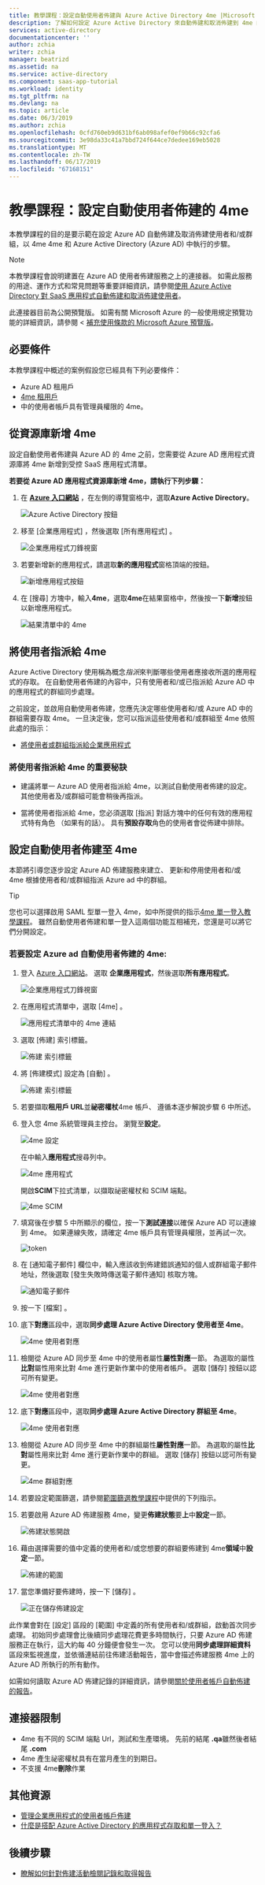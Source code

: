 ```yaml
---
title: 教學課程：設定自動使用者佈建與 Azure Active Directory 4me |Microsoft Docs
description: 了解如何設定 Azure Active Directory 來自動佈建和取消佈建到 4me 的使用者帳戶。
services: active-directory
documentationcenter: ''
author: zchia
writer: zchia
manager: beatrizd
ms.assetid: na
ms.service: active-directory
ms.component: saas-app-tutorial
ms.workload: identity
ms.tgt_pltfrm: na
ms.devlang: na
ms.topic: article
ms.date: 06/3/2019
ms.author: zchia
ms.openlocfilehash: 0cfd760eb9d631bf6ab098afef0ef9b66c92cfa6
ms.sourcegitcommit: 3e98da33c41a7bbd724f644ce7dedee169eb5028
ms.translationtype: MT
ms.contentlocale: zh-TW
ms.lasthandoff: 06/17/2019
ms.locfileid: "67168151"
---
```

# <a name="tutorial-configure-4me-for-automatic-user-provisioning"></a>教學課程：設定自動使用者佈建的 4me

本教學課程的目的是要示範在設定 Azure AD 自動佈建及取消佈建使用者和/或群組，以 4me 4me 和 Azure Active Directory (Azure AD) 中執行的步驟。

> [!NOTE]
> 本教學課程會說明建置在 Azure AD 使用者佈建服務之上的連接器。 如需此服務的用途、運作方式和常見問題等重要詳細資訊，請參閱[使用 Azure Active Directory 對 SaaS 應用程式自動佈建和取消佈建使用者](../manage-apps/user-provisioning.md)。
>
> 此連接器目前為公開預覽版。 如需有關 Microsoft Azure 的一般使用規定預覽功能的詳細資訊，請參閱 <<c0> [ 補充使用條款的 Microsoft Azure 預覽版](https://azure.microsoft.com/support/legal/preview-supplemental-terms/)。

## <a name="prerequisites"></a>必要條件

本教學課程中概述的案例假設您已經具有下列必要條件：

* Azure AD 租用戶
* [4me 租用戶](https://www.4me.com/trial/)
* 中的使用者帳戶具有管理員權限的 4me。

## <a name="add-4me-from-the-gallery"></a>從資源庫新增 4me

設定自動使用者佈建與 Azure AD 的 4me 之前，您需要從 Azure AD 應用程式資源庫將 4me 新增到受控 SaaS 應用程式清單。

**若要從 Azure AD 應用程式資源庫新增 4me，請執行下列步驟：**

1. 在   **[Azure 入口網站](https://portal.azure.com)** ，在左側的導覽窗格中，選取**Azure Active Directory**。

    ![Azure Active Directory 按鈕](common/select-azuread.png)

2. 移至 [企業應用程式]  ，然後選取 [所有應用程式]  。

    ![企業應用程式刀鋒視窗](common/enterprise-applications.png)

3. 若要新增新的應用程式，請選取**新的應用程式**窗格頂端的按鈕。

    ![新增應用程式按鈕](common/add-new-app.png)

4. 在 [搜尋] 方塊中，輸入**4me**，選取**4me**在結果窗格中，然後按一下**新增**按鈕以新增應用程式。

    ![結果清單中的 4me](common/search-new-app.png)

## <a name="assigning-users-to-4me"></a>將使用者指派給 4me

Azure Active Directory 使用稱為概念*指派*來判斷哪些使用者應接收所選的應用程式的存取。 在自動使用者佈建的內容中，只有使用者和/或已指派給 Azure AD 中的應用程式的群組同步處理。

之前設定，並啟用自動使用者佈建，您應先決定哪些使用者和/或 Azure AD 中的群組需要存取 4me。 一旦決定後，您可以指派這些使用者和/或群組至 4me 依照此處的指示：

* [將使用者或群組指派給企業應用程式](../manage-apps/assign-user-or-group-access-portal.md)

### <a name="important-tips-for-assigning-users-to-4me"></a>將使用者指派給 4me 的重要秘訣

* 建議將單一 Azure AD 使用者指派給 4me，以測試自動使用者佈建的設定。 其他使用者及/或群組可能會稍後再指派。

* 當將使用者指派給 4me，您必須選取 [指派] 對話方塊中的任何有效的應用程式特有角色 （如果有的話）。 具有**預設存取**角色的使用者會從佈建中排除。

## <a name="configuring-automatic-user-provisioning-to-4me"></a>設定自動使用者佈建至 4me 

本節將引導您逐步設定 Azure AD 佈建服務來建立、 更新和停用使用者和/或 4me 根據使用者和/或群組指派 Azure ad 中的群組。

> [!TIP]
> 您也可以選擇啟用 SAML 型單一登入 4me，如中所提供的指示[4me 單一登入教學課程](4me-tutorial.md)。 雖然自動使用者佈建和單一登入這兩個功能互相補充，您還是可以將它們分開設定。

### <a name="to-configure-automatic-user-provisioning-for-4me-in-azure-ad"></a>若要設定 Azure ad 自動使用者佈建的 4me:

1. 登入 [Azure 入口網站](https://portal.azure.com)。 選取 **企業應用程式**，然後選取**所有應用程式**。

    ![企業應用程式刀鋒視窗](common/enterprise-applications.png)

2. 在應用程式清單中，選取 [4me]  。

    ![應用程式清單中的 4me 連結](common/all-applications.png)

3. 選取 [佈建]  索引標籤。

    ![佈建 索引標籤](common/provisioning.png)

4. 將 [佈建模式]  設定為 [自動]  。

    ![佈建 索引標籤](common/provisioning-automatic.png)

5. 若要擷取**租用戶 URL**並**祕密權杖**4me 帳戶、 遵循本逐步解說步驟 6 中所述。

6. 登入您 4me 系統管理員主控台。 瀏覽至**設定**。

    ![4me 設定](media/4me-provisioning-tutorial/4me01.png)

    在中輸入**應用程式**搜尋列中。

    ![4me 應用程式](media/4me-provisioning-tutorial/4me02.png)

    開啟**SCIM**下拉式清單，以擷取祕密權杖和 SCIM 端點。

    ![4me SCIM](media/4me-provisioning-tutorial/4me03.png)

7. 填寫後在步驟 5 中所顯示的欄位，按一下**測試連接**以確保 Azure AD 可以連線到 4me。 如果連線失敗，請確定 4me 帳戶具有管理員權限，並再試一次。

    ![token](common/provisioning-testconnection-tenanturltoken.png)

8. 在 [通知電子郵件]  欄位中，輸入應該收到佈建錯誤通知的個人或群組電子郵件地址，然後選取 [發生失敗時傳送電子郵件通知]  核取方塊。

    ![通知電子郵件](common/provisioning-notification-email.png)

9. 按一下 [檔案]  。

10. 底下**對應**區段中，選取**同步處理 Azure Active Directory 使用者至 4me**。

    ![4me 使用者對應](media/4me-provisioning-tutorial/4me-user-mapping.png)
    
11. 檢閱從 Azure AD 同步至 4me 中的使用者屬性**屬性對應**一節。 為選取的屬性**比對**屬性用來比對 4me 進行更新作業中的使用者帳戶。 選取 [儲存]  按鈕以認可所有變更。

    ![4me 使用者對應](media/4me-provisioning-tutorial/4me-user-attributes.png)
    
12. 底下**對應**區段中，選取**同步處理 Azure Active Directory 群組至 4me**。

    ![4me 使用者對應](media/4me-provisioning-tutorial/4me-group-mapping.png)
    
13. 檢閱從 Azure AD 同步至 4me 中的群組屬性**屬性對應**一節。 為選取的屬性**比對**屬性用來比對 4me 進行更新作業中的群組。 選取 [儲存]  按鈕以認可所有變更。

    ![4me 群組對應](media/4me-provisioning-tutorial/4me-group-attribute.png)

14. 若要設定範圍篩選，請參閱[範圍篩選教學課程](../manage-apps/define-conditional-rules-for-provisioning-user-accounts.md)中提供的下列指示。

15. 若要啟用 Azure AD 佈建服務 4me，變更**佈建狀態**要**上**中**設定**一節。

    ![佈建狀態開啟](common/provisioning-toggle-on.png)

16. 藉由選擇需要的值中定義的使用者和/或您想要的群組要佈建到 4me**領域**中**設定**一節。

    ![佈建的範圍](common/provisioning-scope.png)

17. 當您準備好要佈建時，按一下 [儲存]  。

    ![正在儲存佈建設定](common/provisioning-configuration-save.png)

此作業會對在 [設定]  區段的 [範圍]  中定義的所有使用者和/或群組，啟動首次同步處理。 初始同步處理會比後續同步處理花費更多時間執行，只要 Azure AD 佈建服務正在執行，這大約每 40 分鐘便會發生一次。 您可以使用**同步處理詳細資料**區段來監視進度，並依循連結前往佈建活動報告，當中會描述佈建服務 4me 上的 Azure AD 所執行的所有動作。

如需如何讀取 Azure AD 佈建記錄的詳細資訊，請參閱[關於使用者帳戶自動佈建的報告](../manage-apps/check-status-user-account-provisioning.md)。

## <a name="connector-limitations"></a>連接器限制

* 4me 有不同的 SCIM 端點 Url，測試和生產環境。 先前的結尾 **.qa**雖然後者結尾 **.com**
* 4me 產生祕密權杖具有在當月產生的到期日。
* 不支援 4me**刪除**作業

## <a name="additional-resources"></a>其他資源

* [管理企業應用程式的使用者帳戶佈建](../manage-apps/configure-automatic-user-provisioning-portal.md)
* [什麼是搭配 Azure Active Directory 的應用程式存取和單一登入？](../manage-apps/what-is-single-sign-on.md)

## <a name="next-steps"></a>後續步驟

* [瞭解如何針對佈建活動檢閱記錄和取得報告](../manage-apps/check-status-user-account-provisioning.md)